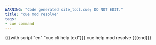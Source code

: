 ```yaml
---
WARNING: "Code generated site_tool.cue; DO NOT EDIT."
title: "cue mod resolve"
tags:
- cue command
---
```


{{{with script "en" "cue cli help text"}}}
cue help mod resolve
{{{end}}}
